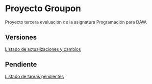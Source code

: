# Proyecto Groupon

Proyecto tercera evaluación de la asignatura Programación para DAW.

## Versiones

[Listado de actualizaciones y cambios](CHANGELOG.md)

## Pendiente

[Listado de tareas pendientes](todo.md)
